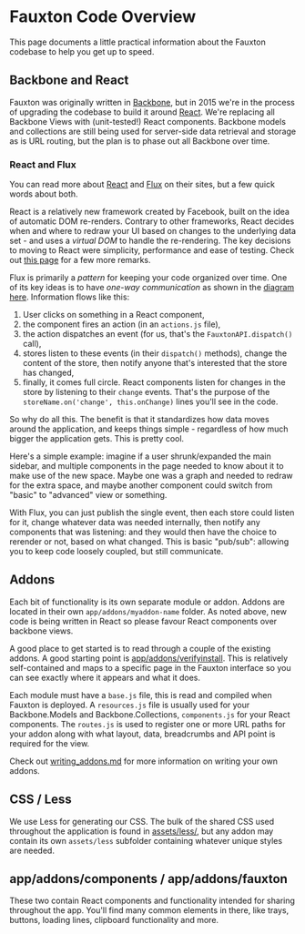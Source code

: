 # Fauxton Code Overview

This page documents a little practical information about the Fauxton codebase to help you get up to speed. 


## Backbone and React 

Fauxton was originally written in [Backbone](http://backbonejs.org), but in 2015 we're in the process of upgrading 
the codebase to build it around [React](https://facebook.github.io/react/). We're replacing all Backbone Views with 
(unit-tested!) React components. Backbone models and collections are still being used for server-side data retrieval 
and storage as is URL routing, but the plan is to phase out all Backbone over time. 

### React and Flux 

You can read more about [React](https://facebook.github.io/react/) and [Flux](https://facebook.github.io/flux/docs/overview.html) 
on their sites, but a few quick words about both. 

React is a relatively new framework created by Facebook, built on the idea of automatic DOM re-renders. Contrary to other
frameworks, React decides when and where to redraw your UI based on changes to the underlying data set - and uses 
a *virtual DOM* to handle the re-rendering. The key decisions to moving to React were simplicity, performance and 
ease of testing. Check out [this page](https://facebook.github.io/react/docs/why-react.html) for a few more remarks.

Flux is primarily a *pattern* for keeping your code organized over time. One of its key ideas is to have *one-way 
communication* as shown in the [diagram here](https://github.com/facebook/flux). Information flows 
like this:

1. User clicks on something in a React component, 
2. the component fires an action (in an `actions.js` file),
3. the action dispatches an event (for us, that's the `FauxtonAPI.dispatch()` call), 
4. stores listen to these events (in their `dispatch()` methods), change the content of the store, then notify 
anyone that's interested that the store has changed,
5. finally, it comes full circle. React components listen for changes in the store by listening to their `change` 
events. That's the purpose of the `storeName.on('change', this.onChange)` lines you'll see in the code.

So why do all this. The benefit is that it standardizes how data moves around the application, and keeps things 
simple - regardless of how much bigger the application gets. This is pretty cool.

Here's a simple example: imagine if a user shrunk/expanded the main sidebar, and multiple components in the page 
needed to know about it to make use of the new space. Maybe one was a graph and needed to redraw for the extra space, 
and maybe another component could switch from "basic" to "advanced" view or something.

With Flux, you can just publish the single event, then each store could listen for it, change whatever data was needed 
internally, then notify any components that was listening: and they would then have the choice to rerender or not, 
based on what changed. This is basic "pub/sub": allowing you to keep code loosely coupled, but still communicate.

## Addons

Each bit of functionality is its own separate module or addon. Addons are located in their own `app/addons/myaddon-name` 
folder. As noted above, new code is being written in React so please favour React components over backbone views.

A good place to get started is to read through a couple of the existing addons. A good starting point is 
[app/addons/verifyinstall](app/addons/verifyinstall). This is relatively self-contained and maps to a specific page in 
the Fauxton interface so you can see exactly where it appears and what it does.

Each module must have a `base.js` file, this is read and compiled when Fauxton is deployed. A `resources.js` file
is usually used for your Backbone.Models and Backbone.Collections, `components.js` for your React components.
The `routes.js` is used to register one or more URL paths for your addon along with what layout, data, breadcrumbs and API
point is required for the view.

Check out [writing_addons.md](writing_addons.md) for more information on writing your own addons.


## CSS / Less

We use Less for generating our CSS. The bulk of the shared CSS used throughout the application is found in 
[assets/less/](assets/less), but any addon may contain its own `assets/less` subfolder containing whatever unique
styles are needed.


## app/addons/components / app/addons/fauxton
  
These two contain React components and functionality intended for sharing throughout the app. You'll find many 
common elements in there, like trays, buttons, loading lines, clipboard functionality and more.



